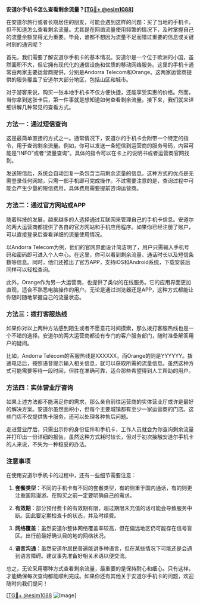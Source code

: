 **安道尔手机卡怎么查看剩余流量？[[TG💪+ @esim1088](https://t.me/s/esim1088)]**

在安道尔旅行或者长期居住的朋友，可能会遇到这样的问题：买了当地的手机卡，但不知道怎么查看剩余流量。尤其是在网络流量使用频繁的情况下，及时掌握自己的流量余额显得尤为重要。毕竟，谁都不想因为流量不足而错过重要的信息或关键时刻的通讯呢？

首先，我们需要了解安道尔手机卡的基本情况。安道尔是一个位于欧洲的小国，虽然面积不大，但它拥有现代化的通信设施和优质的移动网络服务。这里的手机卡通常由两家主要运营商提供，分别是Andorra Telecom和Orange。这两家运营商提供的服务覆盖了安道尔大部分地区，包括山区和城市。

对于游客来说，购买一张本地手机卡不仅方便快捷，还能享受实惠的价格。然而，当你拿到这张卡后，第一件事就是想知道如何查看剩余流量。接下来，我们就来详细讲解几种常见的查看方式。

### 方法一：通过短信查询

这是最简单直接的方式之一。通常情况下，安道尔的手机卡会附带一个特定的指令，用于查询剩余流量。例如，你可以发送一条短信到运营商的服务号码，内容可能是“INFO”或者“流量查询”。具体的指令可以在卡上的说明书或者运营商官网找到。

发送短信后，系统会自动回复一条包含当前剩余流量的信息。这种方式的优点是无需登录任何网站，只需一部手机即可完成操作。不过需要注意的是，查询过程中可能会产生少量的短信费用，具体费用需要提前咨询运营商。

### 方法二：通过官方网站或APP

随着科技的发展，越来越多的人选择通过互联网来管理自己的手机卡信息。安道尔的两大运营商都提供了各自的官方网站和手机应用程序。如果你已经注册了账户，可以直接登录后查看详细的流量使用情况。

以Andorra Telecom为例，他们的官网界面设计简洁明了，用户只需输入手机号码和密码即可进入个人中心。在这里，你可以看到剩余流量、通话时长以及短信条数等信息。同时，他们还推出了官方APP，支持iOS和Android系统，下载安装后同样可以轻松查询。

此外，Orange作为另一大运营商，也提供了类似的在线服务。它的应用界面更加直观，适合不熟悉电脑操作的用户。无论是通过浏览器还是APP，这种方式都能让你随时随地掌握自己的流量状态。

### 方法三：拨打客服热线

如果你对以上两种方法感到陌生或者不愿意花时间摸索，那么拨打客服热线也是一个不错的选择。安道尔的两大运营商都设有专门的客户服务部门，随时准备解答用户的疑问。

比如，Andorra Telecom的客服热线是XXXXXX，而Orange的则是YYYYYY。拨通电话后，按照语音提示输入相关信息，就可以获取所需的流量信息。虽然这种方式可能需要等待一段时间，但胜在准确可靠，适合那些希望得到人工帮助的用户。

### 方法四：实体营业厅咨询

如果上述方法都不能满足你的需求，那么亲自前往运营商的实体营业厅或许是最好的解决方案。安道尔虽然面积小，但每个主要城镇都有至少一家运营商的门店。这些门店不仅提供售卡服务，还可以处理各种售后问题。

走进营业厅后，只需出示你的身份证件和手机卡，工作人员就会为你查询剩余流量并打印出一份详细的报告。虽然这种方式耗时较长，但对于初次接触安道尔手机卡的人来说，不失为一种稳妥的办法。

### 注意事项

在使用安道尔手机卡的过程中，还有一些细节需要注意：

1. **套餐类型**：不同的手机卡有不同的套餐类型，有的侧重于国内通话，有的则更注重国际漫游。在购买之前一定要明确自己的需求。
   
2. **有效期**：部分预付费卡的有效期有限，超过期限未充值的话可能会导致服务中断。因此要定期检查卡的状态，并及时续费。

3. **网络覆盖**：虽然安道尔整体网络覆盖率较高，但在偏远地区仍可能存在信号盲区。出行前最好确认目的地的网络状况。

4. **语言沟通**：虽然安道尔居民普遍能讲多种语言，但在某些情况下可能还是会遇到语言障碍。建议事先准备好相关术语以便交流。

总之，无论采用哪种方式查看剩余流量，最重要的是保持耐心和细心。只有这样，才能确保每次查询都能顺利完成。如果你还有其他关于安道尔手机卡的问题，欢迎随时向我们提问！

[[TG💪+ @esim1088](https://t.me/s/esim1088) ![Image](https://i.postimg.cc/4NQfJmqS/Snipaste-2025-05-13-00-14-12.png)]